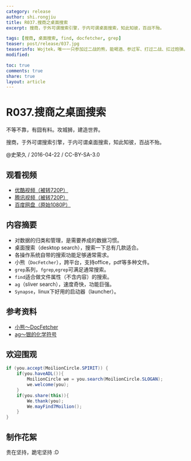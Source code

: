 ```yaml
---
category: release
author: shi.rongjiu
title: R037.搜商之桌面搜索
excerpt: 搜商，于外可谓搜索引擎，于内可谓桌面搜索，知此知彼，百战不殆。

tags: [搜商, 桌面搜索, find, docfetcher, grep]
teaser: post/release/037.jpg
teaserinfo: Wojtek，唯一一只参加过二战的熊，能喝酒、参过军、打过二战、扛过炮弹。
modified: 

toc: true
comments: true
share: true
layout: article
---
```


# R037.搜商之桌面搜索

不等不靠，有囧有料。攻城狮，建造世界。  

搜商，于外可谓搜索引擎，于内可谓桌面搜索，知此知彼，百战不殆。

@史荣久 / 2016-04-22 / CC-BY-SA-3.0  

## 观看视频

  * [优酷视频（被转720P）](http://v.youku.com/v_show/id_XMTU0MzU3ODM2MA==.html)
  * [腾讯视频（被转720P）](http://v.qq.com/x/page/f0195z9b5bl.html)
  * [百度网盘（原始1080P）](http://pan.baidu.com/s/1eSf7uSy)

## 内容摘要

  * 对数据的归类和管理，是需要养成的数据习惯。
  * 桌面搜索（desktop search），搜索一下总有几款适合。
  * 各操作系统自带的搜索功能足够通常需求。
  * 小熊（`DocFetcher`），跨平台，支持office，pdf等多种文件。
  * `grep`系列，`fgrep`,`egrep`可满足通常搜索。
  * `find`适合做文件属性（不含内容）的搜索。
  * `ag`（sliver search），速度奇快，功能巨强。
  * `Synapse`，linux下好用的启动器（launcher）。

## 参考资料

  * [小熊～DocFetcher](docfetcher.sourceforge.net)
  * [ag～银的化学符号](https://github.com/ggreer/the_silver_searcher)

## 欢迎围观

``` java
if (you.accept(MoilionCircle.SPIRIT)) {
    if(you.haveADL()){
        MoilionCircle we = you.search(MoilionCircle.SLOGAN);
        we.welcome(you);
    }
    if(you.share(this)){
        We.thank(you);
        We.mayFind7Moilion();
    }
}
```

## 制作花絮

贵在坚持，跪宅坚持 :D